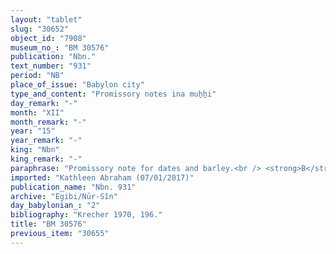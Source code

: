 ```yaml
---
layout: "tablet"
slug: "30652"
object_id: "7908"
museum_no_: "BM 30576"
publication: "Nbn."
text_number: "931"
period: "NB"
place_of_issue: "Babylon city"
type_and_content: "Promissory notes ina muẖẖi"
day_remark: "-"
month: "XII"
month_remark: "-"
year: "15"
year_remark: "-"
king: "Nbn"
king_remark: "-"
paraphrase: "Promissory note for dates and barley.<br /> <strong>B</strong> owes 1 kor of dates (and) 1 kor of barley to <strong>A</strong>, slave of <strong>C</strong>. The barley should be delivered in Ayyār (II), while the dates in Ta&scaron;rīt (VII). Witnesses.<br /> &nbsp;<br /> <strong>A </strong>= Nab&ucirc;-uterri, slave of <strong>C</strong>; <strong>B </strong>= Ardia/Nergal-&scaron;umu-iddin//S&icirc;n-imittu; <strong>C </strong>= Itti-Marduk-balāṭu/Nab&ucirc;-ahhē-iddin//Egibi"
imported: "Kathleen Abraham (07/01/2017)"
publication_name: "Nbn. 931"
archive: "Egibi/Nūr-Sîn"
day_babylonian_: "2"
bibliography: "Krecher 1970, 196."
title: "BM 30576"
previous_item: "30655"
---
```

